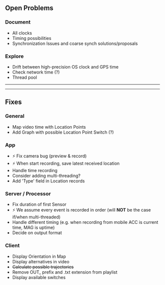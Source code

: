 ## Open Problems

### Document
* All clocks
* Timing possibilities
* Synchronization Issues and coarse synch solutions/proposals

### Explore
* Drift between high-precision OS clock and GPS time
* Check network time (?)
* Thread pool

-----
-----


## Fixes

### General
* Map video time with Location Points
* Add Graph with possible Location Point Switch (?)

### App
*  :zap: Fix camera bug (preview & record)
*  :zap: When start recording, save latest received location
* Handle time recording
* Consider adding multi-threading?
* Add 'Type' field in Location records

### Server / Processor
* Fix duration of first Sensor
* :zap: We assume every event is recorded in order (will **NOT** be the case if/when multi-threaded)
* Handle different timing (e.g. when recording from mobile ACC is current time, MAG is uptime)
* Decide on output format



### Client
* Display Orientation in Map
* Display alternatives in video
* ~~Calculate possible trajectories~~
* Remove OUT_ prefix and .txt extension from playlist
* Display available switches
